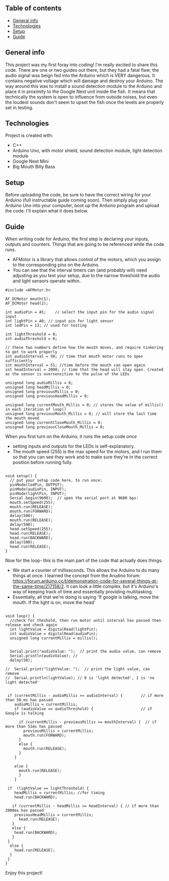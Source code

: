 ## Table of contents
* [General info](#general-info)
* [Technologies](#technologies)
* [Setup](#setup)
* [Guide](#guide)

## General info
This project was my first foray into coding! I'm really excited to share this code. There are one or two guides out there, but they had a fatal flaw; the audio signal was beign fed into the Arduino which is VERY dangerous. It contains negative voltage which will damage and destroy your Arduino. The way around this was to install a sound detection module to the Arduino and place it in proximity to the Google Next unit inside the fish. It means that technically the system is open to influence from outside noises, but even the loudest sounds don't seem to upset the fish once the levels are properly set in testing. 
	
## Technologies
Project is created with:
* C++
* Arduino Uno, with motor shield, sound detection module, light detection module
* Google Nest Mini
* Big Mouth Billy Bass
	
## Setup
Before uploading the code, be sure to have the correct wiring for your Arduino (full instructable guide coming soon).
Then simply plug your Arduino Uno into your computer, boot up the Arduino program and upload the code. 
I'll explain what it does below.

## Guide

When writing code for Arduino, the first step is declaring your inputs, outputs and counters. Things that are going to be referenced while the code runs.
* AFMotor is a library that allows control of the motors, which you assign to the corresponding pins on the Arduino.
* You can see that the interval timers can (and probably will)  need adjusting as you test your setup, due to the narrow threshold the audio and light sensors operate within. 

```
#include <AFMotor.h>

AF_DCMotor mouth(1);
AF_DCMotor head(2); 

int audioPin = A5;    // select the input pin for the audio signal input
int lightPin = A0; // input pin for light sensor
int ledPin = 13; // used for testing

int lightThreshold = 0;
int audioThreshold = 0;

// these two numbers define how the mouth moves, and require tinkering to get to work properly
int audioInterval = 50; // time that mouth motor runs to open sufficiently
int mouthInterval = 51; //time before the mouth can open again
int headInterval = 2000; // time that the head will stay open. Created as the sensor is oversensitive to the pulse of the LEDs

unsigned long audioMillis = 0;
unsigned long headMillis = 0;
unsigned long previousMillis = 0;
unsigned long previousHeadMillis = 0;

unsigned long currentMouth_Millis = 0; // stores the value of millis() in each iteration of loop()
unsigned long previousMouth_Millis = 0; // will store the last time the mouth moved
unsigned long currentCloseMouth_Millis = 0;
unsigned long previousCloseMouth_Millis = 0;

```

When you first turn on the Arduino, it runs the setup code _once_
* setting inputs and outputs for the LEDs is self-explanatory. 
* The mouth speed (255) is the max speed for the motors, and I run them so that you can see they work and to make sure they're in the correct position before running fully.

```

void setup() {
  // put your setup code here, to run once:
  pinMode(ledPin, OUTPUT);
  pinMode(audioPin, INPUT);
  pinMode(lightPin, INPUT);
  Serial.begin(9600);  // open the serial port at 9600 bps: 
  mouth.setSpeed(255);
  mouth.run(RELEASE);
  mouth.run(FORWARD);
  delay(500);
  mouth.run(RELEASE); 
  delay(500);
  head.setSpeed(255);
  head.run(RELEASE);
  head.run(BACKWARD);
  delay(500);
  head.run(RELEASE);
}

```

Now for the loop- this is the main part of the code that actually does things.
* We start a counter of milliseconds. This allows the Arduino to do many things at once. I learned the concept from the Arudino forum: https://forum.arduino.cc/t/demonstration-code-for-several-things-at-the-same-time/217158/2. It can look a little complex, but it's Arduino's way of keeping track of time and essentially providing multitasking. 
* Essentially, all that we're doing is saying 'If google is talking, move the mouth. If the light is on, move the head'
```

void loop() {
  //check for theshold, then run motor until interval has passed then release and check again
  int lightValue = digitalRead(lightPin);
  int audioValue = digitalRead(audioPin);
  unsigned long currentMillis = millis();

  
  Serial.print("audioValue: ");  // print the audio value, can remove
  Serial.println(audioValue); // 
  delay(50);

//  Serial.print("lightValue: ");  // print the light value, can remove
//  Serial.println(lightValue); // 0 is 'light detected', 1 is 'no light detected'


 if (currentMillis - audioMillis >= audioInterval) {        // if more than 50 ms has passed
    audioMillis = currentMillis;
    if (audioValue == audioThreshold) {                     // if Google is talking

      if (currentMillis - previousMillis >= mouthInterval) {  // if more than 51ms has passed
        previousMillis = currentMillis;
        mouth.run(FORWARD);
      }
      else {
        mouth.run(RELEASE);
      }
    }

    else {
      mouth.run(RELEASE);
      }
    }

 if  (lightValue == lightThreshold) {
    headMillis = currentMillis; //for timing
    head.run(BACKWARD);
 
   if (currentMillis - headMillis >= headInterval) { // if more than 2000ms has passed
    previousHeadMillis = currentMillis;
      head.run(RELEASE);
   }
   else {
    head.run(BACKWARD);
   }
 }
  else {
    head.run(RELEASE);
  }
 }
}
```
Enjoy this project!
